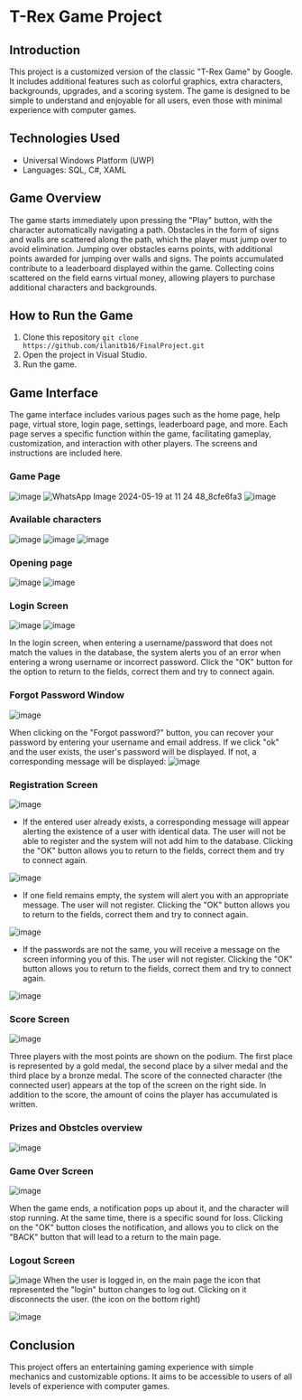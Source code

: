 # T-Rex Game Project

## Introduction

This project is a customized version of the classic "T-Rex Game" by Google. It includes additional features such as colorful graphics, extra characters, backgrounds, upgrades, and a scoring system. The game is designed to be simple to understand and enjoyable for all users, even those with minimal experience with computer games.

## Technologies Used

- Universal Windows Platform (UWP)
- Languages: SQL, C#, XAML

## Game Overview

The game starts immediately upon pressing the "Play" button, with the character automatically navigating a path. Obstacles in the form of signs and walls are scattered along the path, which the player must jump over to avoid elimination. Jumping over obstacles earns points, with additional points awarded for jumping over walls and signs. The points accumulated contribute to a leaderboard displayed within the game. Collecting coins scattered on the field earns virtual money, allowing players to purchase additional characters and backgrounds.

## How to Run the Game

1. Clone this repository `git clone https://github.com/ilanitb16/FinalProject.git`
2. Open the project in Visual Studio.
3. Run the game.
   
## Game Interface
The game interface includes various pages such as the home page, help page, virtual store, login page, settings, leaderboard page, and more. Each page serves a specific function within the game, facilitating gameplay, customization, and interaction with other players. The screens and instructions are included here.

### Game Page
![image](https://github.com/ilanitb16/FinalProject/assets/97344492/8bdfdb56-32d7-4d9b-8b93-ae1a5a73e690)
![WhatsApp Image 2024-05-19 at 11 24 48_8cfe6fa3](https://github.com/ilanitb16/FinalProject/assets/97344492/e360761c-acdb-4da5-a98d-993bc6cc61e6)
![image](https://github.com/ilanitb16/FinalProject/assets/97344492/2afb047a-c6ad-4363-8e1d-21c5a0086e39)

### Available characters 
![image](https://github.com/ilanitb16/FinalProject/assets/97344492/38c9f7c6-9604-4893-a822-b95d447280cf)
![image](https://github.com/ilanitb16/FinalProject/assets/97344492/de2d48d7-fc47-49d7-b13d-47144c0983c7)
![image](https://github.com/ilanitb16/FinalProject/assets/97344492/ca3da3c6-5544-4cd5-a487-2c07a566ec9f)


### Opening page
![image](https://github.com/ilanitb16/FinalProject/assets/97344492/172a62ae-be63-4c62-b644-57a6fc58fb4e)
![image](https://github.com/ilanitb16/FinalProject/assets/97344492/04b183ae-d8b5-40b5-a206-0176ccaec6ab)

### Login Screen
![image](https://github.com/ilanitb16/FinalProject/assets/97344492/3a0eb247-ea73-4a1a-91b0-cf1da88344c6)
![image](https://github.com/ilanitb16/FinalProject/assets/97344492/5f1e9fe5-ca41-4d3a-b525-8259388a58a4)

In the login screen, when entering a username/password that does not match the values ​​in the database, the system alerts you of an error when entering a wrong username or incorrect password.
Click the "OK" button for the option to return to the fields, correct them and try to connect again.

### Forgot Password Window
![image](https://github.com/ilanitb16/FinalProject/assets/97344492/1937fc0a-6ea4-4947-9cee-4765b4e744e9)

When clicking on the "Forgot password?" button, you can recover your password by entering your username and email address. If we click "ok" and the user exists, the user's password will be displayed. If not, a corresponding message will be displayed:
![image](https://github.com/ilanitb16/FinalProject/assets/97344492/6eceb7c5-4d05-481d-a4df-ed6aaac93306)

### Registration Screen
![image](https://github.com/ilanitb16/FinalProject/assets/97344492/13fd7cb1-30e6-4b33-b9e3-c28ff2528074)

- If the entered user already exists, a corresponding message will appear alerting the existence of a user with identical data. The user will not be able to register and the system will not add him to the database. Clicking the "OK" button allows you to return to the fields, correct them and try to connect again.

![image](https://github.com/ilanitb16/FinalProject/assets/97344492/b621e568-397c-4a07-8ea8-80502604a4a6)

- If one field remains empty, the system will alert you with an appropriate message. The user will not register.
Clicking the "OK" button allows you to return to the fields, correct them and try to connect again.

![image](https://github.com/ilanitb16/FinalProject/assets/97344492/06ab7dd0-f42f-4b1a-803c-a6623f9787c7)

- If the passwords are not the same, you will receive a message on the screen informing you of this. The user will not register.
Clicking the "OK" button allows you to return to the fields, correct them and try to connect again.

![image](https://github.com/ilanitb16/FinalProject/assets/97344492/cd27b134-2114-4e2b-9041-26c5c2aeb534)

### Score Screen
![image](https://github.com/ilanitb16/FinalProject/assets/97344492/5bef8e52-2d64-45fc-9c46-ddc869b00f6b)

Three players with the most points are shown on the podium. The first place is represented by a gold medal, the second place by a silver medal and the third place by a bronze medal.
The score of the connected character (the connected user) appears at the top of the screen on the right side. In addition to the score, the amount of coins the player has accumulated is written.

### Prizes and Obstcles overview
![image](https://github.com/ilanitb16/FinalProject/assets/97344492/a9112f4f-5c4f-40f9-81b2-449beb996f70)

### Game Over Screen
![image](https://github.com/ilanitb16/FinalProject/assets/97344492/bdae9470-9a1a-4cac-ac8b-d3c0819ab301)

When the game ends, a notification pops up about it, and the character will stop running. At the same time, there is a specific sound for loss. Clicking on the "OK" button closes the notification, and allows you to click on the "BACK" button that will lead to a return to the main page.

### Logout Screen
![image](https://github.com/ilanitb16/FinalProject/assets/97344492/92ce7ca9-ca93-43bd-8088-def0f3a16480)
When the user is logged in, on the main page the icon that represented the "login" button changes to log out. Clicking on it disconnects the user. (the icon on the bottom right)

![image](https://github.com/ilanitb16/FinalProject/assets/97344492/f5e334d3-640b-4364-945d-53e4c905f12f)

## Conclusion

This project offers an entertaining gaming experience with simple mechanics and customizable options. It aims to be accessible to users of all levels of experience with computer games.
